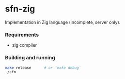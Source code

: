 # sfn-zig

Implementation in Zig language (incomplete, server only).

### Requirements

* zig compiler

### Building and running

```sh
make release      # or `make debug`
./sfn
```
